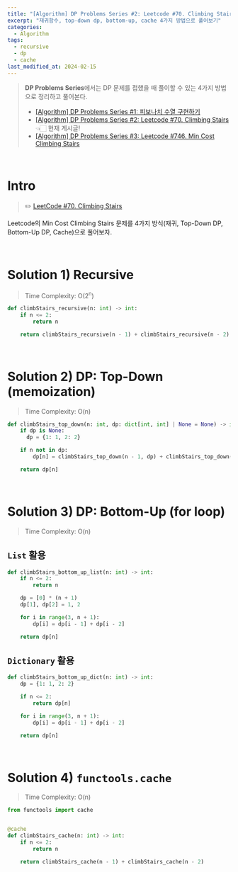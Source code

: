 ```yaml
---
title: "[Algorithm] DP Problems Series #2: Leetcode #70. Climbing Stairs"
excerpt: "재귀함수, top-down dp, bottom-up, cache 4가지 방법으로 풀어보기"
categories:
  - Algorithm
tags:
  - recursive
  - dp
  - cache
last_modified_at: 2024-02-15
---
```


> <b>DP Problems Series</b>에서는 DP 문제를 접했을 때 풀이할 수 있는 4가지 방법으로 정리하고 풀어본다.
>
> - [[Algorithm] DP Problems Series #1: 피보나치 수열 구현하기](https://aijinsol.github.io/algorithm/problems_series_01/)
> - [[Algorithm] DP Problems Series #2: Leetcode #70. Climbing Stairs](https://aijinsol.github.io/algorithm/problems_series_02/) 👈🏻 현재 게시글!
> - [[Algorithm] DP Problems Series #3: Leetcode #746. Min Cost Climbing Stairs](https://aijinsol.github.io/algorithm/problems_series_03/)

<br>

# Intro

> ✏️ [LeetCode #70. Climbing Stairs](https://leetcode.com/problems/climbing-stairs/)

Leetcode의 Min Cost Climbing Stairs 문제를 4가지 방식(재귀, Top-Down DP, Bottom-Up DP, Cache)으로 풀어보자.

<br>

# Solution 1) Recursive

> Time Complexity: O(2<sup>n</sup>)

```python
def climbStairs_recursive(n: int) -> int:
    if n <= 2:
        return n

    return climbStairs_recursive(n - 1) + climbStairs_recursive(n - 2)
```

<br>

# Solution 2) DP: Top-Down (memoization)

> Time Complexity: O(n)

```python
def climbStairs_top_down(n: int, dp: dict[int, int] | None = None) -> int:
    if dp is None:
      dp = {1: 1, 2: 2}

    if n not in dp:
        dp[n] = climbStairs_top_down(n - 1, dp) + climbStairs_top_down(n - 2, dp)

    return dp[n]
```

<br>

# Solution 3) DP: Bottom-Up (for loop)

> Time Complexity: O(n)

## `List` 활용

```python
def climbStairs_bottom_up_list(n: int) -> int:
    if n <= 2:
        return n

    dp = [0] * (n + 1)
    dp[1], dp[2] = 1, 2

    for i in range(3, n + 1):
        dp[i] = dp[i - 1] + dp[i - 2]

    return dp[n]
```

## `Dictionary` 활용

```python
def climbStairs_bottom_up_dict(n: int) -> int:
    dp = {1: 1, 2: 2}

    if n <= 2:
        return dp[n]

    for i in range(3, n + 1):
        dp[i] = dp[i - 1] + dp[i - 2]

    return dp[n]
```

<br>

# Solution 4) `functools.cache`

> Time Complexity: O(n)

```python
from functools import cache


@cache
def climbStairs_cache(n: int) -> int:
    if n <= 2:
        return n

    return climbStairs_cache(n - 1) + climbStairs_cache(n - 2)
```

